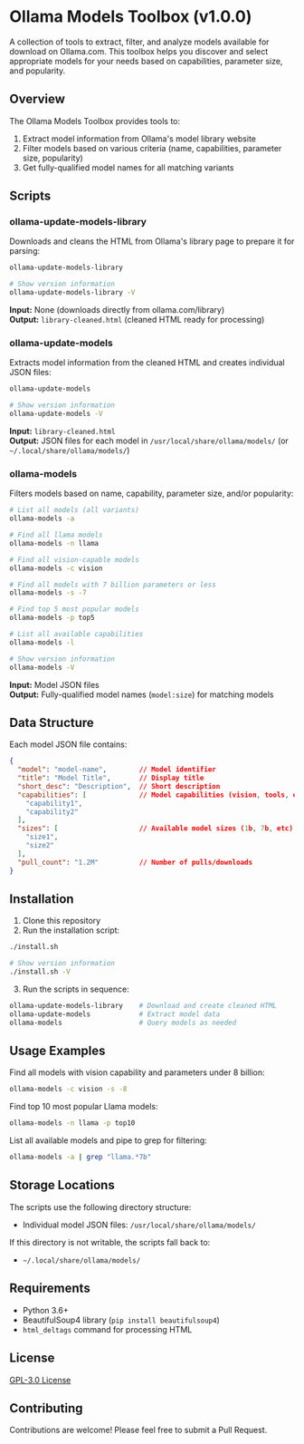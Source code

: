 # Ollama Models Toolbox (v1.0.0)

A collection of tools to extract, filter, and analyze models available for download on Ollama.com. 
This toolbox helps you discover and select appropriate models for your needs based on capabilities, 
parameter size, and popularity.

## Overview

The Ollama Models Toolbox provides tools to:

1. Extract model information from Ollama's model library website
2. Filter models based on various criteria (name, capabilities, parameter size, popularity)
3. Get fully-qualified model names for all matching variants

## Scripts

### ollama-update-models-library

Downloads and cleans the HTML from Ollama's library page to prepare it for parsing:

```bash
ollama-update-models-library

# Show version information
ollama-update-models-library -V
```

**Input:** None (downloads directly from ollama.com/library)  
**Output:** `library-cleaned.html` (cleaned HTML ready for processing)

### ollama-update-models

Extracts model information from the cleaned HTML and creates individual JSON files:

```bash
ollama-update-models

# Show version information
ollama-update-models -V
```

**Input:** `library-cleaned.html`  
**Output:** JSON files for each model in `/usr/local/share/ollama/models/` (or `~/.local/share/ollama/models/`)

### ollama-models

Filters models based on name, capability, parameter size, and/or popularity:

```bash
# List all models (all variants)
ollama-models -a

# Find all llama models
ollama-models -n llama

# Find all vision-capable models
ollama-models -c vision

# Find all models with 7 billion parameters or less
ollama-models -s -7

# Find top 5 most popular models
ollama-models -p top5

# List all available capabilities
ollama-models -l

# Show version information
ollama-models -V
```

**Input:** Model JSON files  
**Output:** Fully-qualified model names (`model:size`) for matching models

## Data Structure

Each model JSON file contains:

```json
{
  "model": "model-name",        // Model identifier
  "title": "Model Title",       // Display title
  "short_desc": "Description",  // Short description
  "capabilities": [             // Model capabilities (vision, tools, etc)
    "capability1",
    "capability2"
  ],
  "sizes": [                    // Available model sizes (1b, 7b, etc)
    "size1",
    "size2"
  ],
  "pull_count": "1.2M"          // Number of pulls/downloads
}
```

## Installation

1. Clone this repository
2. Run the installation script:

```bash
./install.sh

# Show version information
./install.sh -V
```

3. Run the scripts in sequence:

```bash
ollama-update-models-library    # Download and create cleaned HTML
ollama-update-models            # Extract model data
ollama-models                   # Query models as needed
```

## Usage Examples

Find all models with vision capability and parameters under 8 billion:
```bash
ollama-models -c vision -s -8
```

Find top 10 most popular Llama models:
```bash
ollama-models -n llama -p top10
```

List all available models and pipe to grep for filtering:
```bash
ollama-models -a | grep "llama.*7b"
```

## Storage Locations

The scripts use the following directory structure:

- Individual model JSON files: `/usr/local/share/ollama/models/`

If this directory is not writable, the scripts fall back to:

- `~/.local/share/ollama/models/`

## Requirements

- Python 3.6+
- BeautifulSoup4 library (`pip install beautifulsoup4`)
- `html_deltags` command for processing HTML 

## License

[GPL-3.0 License](LICENSE)

## Contributing

Contributions are welcome! Please feel free to submit a Pull Request.